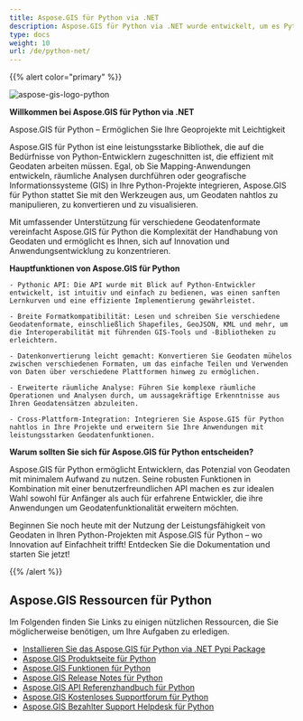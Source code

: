 ```yaml
---
title: Aspose.GIS für Python via .NET
description: Aspose.GIS für Python via .NET wurde entwickelt, um es Python-Entwicklern zu erleichtern, mit Geodaten zu arbeiten, die in verschiedenen Dateiformaten gespeichert sind, darunter GDB, KML, Shapefile, ESRI, GEOJson, GeoTiff usw. 
type: docs
weight: 10
url: /de/python-net/
---
```


{{% alert color="primary" %}}

![aspose-gis-logo-python](aspose-gis-for-python-via-net_1.png)

**Willkommen bei Aspose.GIS für Python via .NET**

Aspose.GIS für Python – Ermöglichen Sie Ihre Geoprojekte mit Leichtigkeit

Aspose.GIS für Python ist eine leistungsstarke Bibliothek, die auf die Bedürfnisse von Python-Entwicklern zugeschnitten ist, die effizient mit Geodaten arbeiten müssen. Egal, ob Sie Mapping-Anwendungen entwickeln, räumliche Analysen durchführen oder geografische Informationssysteme (GIS) in Ihre Python-Projekte integrieren, Aspose.GIS für Python stattet Sie mit den Werkzeugen aus, um Geodaten nahtlos zu manipulieren, zu konvertieren und zu visualisieren.

Mit umfassender Unterstützung für verschiedene Geodatenformate vereinfacht Aspose.GIS für Python die Komplexität der Handhabung von Geodaten und ermöglicht es Ihnen, sich auf Innovation und Anwendungsentwicklung zu konzentrieren.

**Hauptfunktionen von Aspose.GIS für Python**

    - Pythonic API: Die API wurde mit Blick auf Python-Entwickler entwickelt, ist intuitiv und einfach zu bedienen, was einen sanften Lernkurven und eine effiziente Implementierung gewährleistet.

    - Breite Formatkompatibilität: Lesen und schreiben Sie verschiedene Geodatenformate, einschließlich Shapefiles, GeoJSON, KML und mehr, um die Interoperabilität mit führenden GIS-Tools und -Bibliotheken zu erleichtern.

    - Datenkonvertierung leicht gemacht: Konvertieren Sie Geodaten mühelos zwischen verschiedenen Formaten, um das einfache Teilen und Verwenden von Daten über verschiedene Plattformen hinweg zu ermöglichen.

    - Erweiterte räumliche Analyse: Führen Sie komplexe räumliche Operationen und Analysen durch, um aussagekräftige Erkenntnisse aus Ihren Geodatensätzen abzuleiten.

    - Cross-Plattform-Integration: Integrieren Sie Aspose.GIS für Python nahtlos in Ihre Projekte und erweitern Sie Ihre Anwendungen mit leistungsstarken Geodatenfunktionen.

**Warum sollten Sie sich für Aspose.GIS für Python entscheiden?**

Aspose.GIS für Python ermöglicht Entwicklern, das Potenzial von Geodaten mit minimalem Aufwand zu nutzen. Seine robusten Funktionen in Kombination mit einer benutzerfreundlichen API machen es zur idealen Wahl sowohl für Anfänger als auch für erfahrene Entwickler, die ihre Anwendungen um Geodatenfunktionalität erweitern möchten.

Beginnen Sie noch heute mit der Nutzung der Leistungsfähigkeit von Geodaten in Ihren Python-Projekten mit Aspose.GIS für Python – wo Innovation auf Einfachheit trifft! Entdecken Sie die Dokumentation und starten Sie jetzt!

{{% /alert %}}

## **Aspose.GIS Ressourcen für Python**

Im Folgenden finden Sie Links zu einigen nützlichen Ressourcen, die Sie möglicherweise benötigen, um Ihre Aufgaben zu erledigen.

- [Installieren Sie das Aspose.GIS für Python via .NET Pypi Package](https://pypi.org/project/aspose-gis/)
- [Aspose.GIS Produktseite für Python](https://products.aspose.com/gis/python-net/)
- [Aspose.GIS Funktionen für Python](/gis/python-net/features/)
- [Aspose.GIS Release Notes für Python](https://releases.aspose.com/gis/python-net/release-notes/)
- [Aspose.GIS API Referenzhandbuch für Python](https://reference.aspose.com/gis/python-net)
- [Aspose.GIS Kostenloses Supportforum für Python](https://forum.aspose.com/c/gis/33)
- [Aspose.GIS Bezahlter Support Helpdesk für Python](https://helpdesk.aspose.com/)
